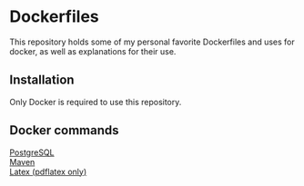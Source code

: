 # Dockerfiles

This repository holds some of my personal favorite Dockerfiles and uses for
docker, as well as explanations for their use.

## Installation

Only Docker is required to use this repository.

## Docker commands

[PostgreSQL](postgresql) \
[Maven](maven) \
[Latex (pdflatex only)](latex)
